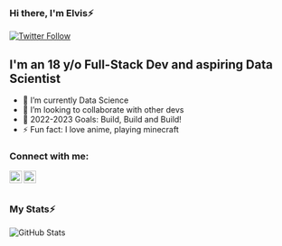 ### Hi there, I'm Elvis⚡️

[![Twitter Follow](https://img.shields.io/twitter/follow/elvisnchege?color=1DA1F2&logo=twitter&style=for-the-badge)](https://twitter.com/intent/follow?original_referer=https%3A%2F%2Fgithub.com%2Felvischege&screen_name=elvisnchege)

## I'm an 18 y/o Full-Stack Dev and aspiring Data Scientist


- 🌱 I’m currently Data Science
- 👯 I’m looking to collaborate with other devs
- 🥅 2022-2023 Goals: Build, Build and Build!
- ⚡ Fun fact: I love anime, playing minecraft

### Connect with me:

[<img align="left" alt="Elvis Chege | YouTube" width="22px" src="https://cdn.jsdelivr.net/npm/simple-icons@v3/icons/youtube.svg" />][youtube]
[<img align="left" alt="elvisnchege | Twitter" width="22px" src="https://cdn.jsdelivr.net/npm/simple-icons@v3/icons/twitter.svg" />][twitter]

<br />
<br />

### My Stats⚡️
![GitHub Stats](https://github-readme-stats.vercel.app/api?username=elvischege)


[website]: https://danvis.co.za
[twitter]: https://twitter.com/elvisnchege
[youtube]: https://www.youtube.com/channel/UCgO7d1-_C8NnBBrT-vQSHgA
[instagram]: https://instagram.com/elvisnchege
[linkedin]: https://linkedin.com/in/elvischege
